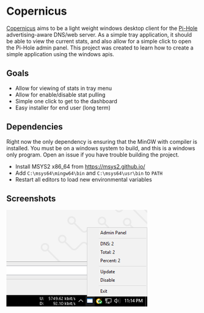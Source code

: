# Copernicus

[Copernicus](https://en.wikipedia.org/wiki/Orbiting_Astronomical_Observatory) aims to be a light weight windows desktop client for the [Pi-Hole](https://github.com/pi-hole/pi-hole) advertising-aware DNS/web server. As a simple tray application, it should be able to view the current stats, and also allow for a simple click to open the Pi-Hole admin panel. This project was created to learn how to create a simple application using the windows apis.

## Goals

* Allow for viewing of stats in tray menu
* Allow for enable/disable stat pulling
* Simple one click to get to the dashboard
* Easy installer for end user (long term)



## Dependencies

Right now the only dependency is ensuring that the MinGW with compiler is installed. You must be on a windows system to build, and this is a windows only program. Open an issue if you have trouble building the project.

* Install MSYS2 x86_64 from https://msys2.github.io/
* Add `C:\msys64\mingw64\bin` and `C:\msys64\usr\bin` to `PATH`
* Restart all editors to load new environmental variables


## Screenshots

![screenshot 1](docs/screenshot_1.png "Screenshot 1")
